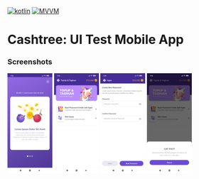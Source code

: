 [![kotlin](https://img.shields.io/badge/Kotlin-1.3.xxx-brightgreen.svg)](https://kotlinlang.org/)
[![MVVM](https://img.shields.io/badge/Clean--Code-MVVM-brightgreen.svg)](https://github.com/googlesamples/android-architecture) 

# Cashtree: UI Test Mobile App

### Screenshots

<div align:left;display:inline;>
  <img width="20%" height="20%" src="https://github.com/SetiaBudy-Me/cashtree-ui-test-mobile-app/blob/master/bin/Image%20Screenshot%2001.jpeg"/>
  <img width="20%" height="20%" src="https://github.com/SetiaBudy-Me/cashtree-ui-test-mobile-app/blob/master/bin/Image%20Screenshot%2002.jpeg"/>
  <img width="20%" height="20%" src="https://github.com/SetiaBudy-Me/cashtree-ui-test-mobile-app/blob/master/bin/Image%20Screenshot%2003.jpeg"/>
  <img width="20%" height="20%" src="https://github.com/SetiaBudy-Me/cashtree-ui-test-mobile-app/blob/master/bin/Image%20Screenshot%2004.jpeg"/>
</div>
